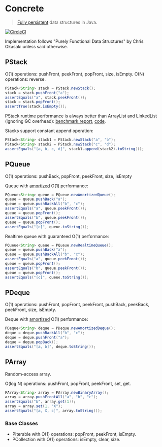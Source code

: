 # Concrete
> [Fully persistent](https://en.wikipedia.org/wiki/Persistent_data_structure) data structures in Java.


[![CircleCI](https://img.shields.io/circleci/project/mikea/concrete.svg?style=flat)](https://circleci.com/gh/mikea/concrete)


Implementation follows "Purely Functional Data Structures" by Chris Okasaki unless said otherwise.

## PStack

O(1) operations: pushFront, peekFront, popFront, size, isEmpty.
O(N) operations: reverse.

```java
PStack<String> stack = PStack.newStack();
stack = stack.pushFront("a");
assertEquals("a", stack.peekFront());
stack = stack.popFront();
assertTrue(stack.isEmpty());
```

PStack runtime performance is always better than ArrayList and LinkedList (ignoring GC overhead): 
[benchmark report](https://microbenchmarks.appspot.com/runs/eba86353-07d3-4db3-87e5-875ec5d373eb#r:scenario.benchmarkSpec.parameters.implementation&c:scenario.benchmarkSpec.parameters.test,scenario.benchmarkSpec.parameters.length),
[code](https://github.com/mikea/concrete/blob/master/src/test/java/com/mikea/concrete/benchmarks/StackBenchmark.java).

Stacks support constant append operation:

```java
PStack<String> stack1 = PStack.newStack("a", "b");
PStack<String> stack2 = PStack.newStack("c", "d");
assertEquals("[a, b, c, d]", stack1.append(stack2).toString());
```

## PQueue

O(1) operations: pushBack, popFront, peekFront, size, isEmpty

Queue with [amortized](https://en.wikipedia.org/wiki/Amortized_analysis) O(1) performance:
 
```java
PQueue<String> queue = PQueue.newAmortizedQueue();
queue = queue.pushBack("a");
queue = queue.pushBackAll("b", "c");
assertEquals("a", queue.peekFront());
queue = queue.popFront();
assertEquals("b", queue.peekFront());
queue = queue.popFront();
assertEquals("[c]", queue.toString());
```
 
Realtime queue with guaranteed O(1) performance: 

```java
PQueue<String> queue = PQueue.newRealtimeQueue();
queue = queue.pushBack("a");
queue = queue.pushBackAll("b", "c");
assertEquals("a", queue.peekFront());
queue = queue.popFront();
assertEquals("b", queue.peekFront());
queue = queue.popFront();
assertEquals("[c]", queue.toString());
```

## PDeque

O(1) operations: pushFront, popFront, peekFront, pushBack, peekBack, peekFront, size, isEmpty.

Deque with [amortized](https://en.wikipedia.org/wiki/Amortized_analysis) O(1) performance:

```java
PDeque<String> deque = PDeque.newAmortizedDeque();
deque = deque.pushBackAll("b", "c");
deque = deque.pushFront("a");
deque = deque.popBack();
assertEquals("[a, b]", deque.toString());
```

## PArray

Random-access array.

O(log N) operations: pushFront, popFront, peekFront, set, get.

```java
PArray<String> array = PArray.newBinaryArray();
array = array.pushFrontAll("a", "b", "c");
assertEquals("b", array.get(1));
array = array.set(1, "X");
assertEquals("[a, X, c]", array.toString());
```

### Base Classes

- PIterable with O(1) operations: popFront, peekFront, isEmpty.
- PCollection with O(1) operations: isEmpty, clear, size.